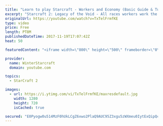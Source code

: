 ```yaml
---
title: "Learn to play Starcraft - Workers and Economy (Basic Guide & Tutorial)"
excerpt: "Starcraft 2: Legacy of the Void - All races workers work the same (mule notwithstanding!)  Wiki on mining: http://wiki.teamliquid.net/starcraft2/Mining_Minerals"
originalUrl: https://youtube.com/watch?v=TxTelFrmfKE
type: video
price: Free
length: PT8M
publishedDateTime: 2017-11-19T17:07:42Z
heat: 50

featuredContent: "<iframe width=\"800\" height=\"500\" frameborder=\"0\" src=\"https://www.youtube.com/embed/TxTelFrmfKE\" allow=\"accelerometer; autoplay; encrypted-media; gyroscope; picture-in-picture\" allowfullscreen></iframe>"

provider:
  name: WinterStarcraft
  domain: youtube.com

topics:
  - StarCraft 2

images:
  - url: https://i.ytimg.com/vi/TxTelFrmfKE/maxresdefault.jpg
    width: 1280
    height: 720
    isCached: true

secured: "E0Pyogw0u514MzF0hUkLCgZ6xwo2PlaQ9AUC95Z3xgu5zWXmeu0IytExQipQcLnY+Skp9PohSND7DrNIfcm/C8mLe90PmNJE9Ipja9yNjUb11ZIKmbLwSzH4tc2vzH9qgSUndyKtmZWdfapydzBsx1MRJ5gOqzoOm19+/5/pjtccFK2KKwo3dJY0QxX7hH0Fl8plVQQ/L2DZJY5GLvG7pL6vfK3VfDF9jEjRVxlGZK3hnfADh3SkZ6U++2up9we3hB1c0QXwSDCpCTqvr1Kb8tOj+L5+MLaMR0oXcmZuzwS2rEnervrbJJ2xNHci/hMXpYPQKTtEZtGNBMOGgX3kxbhEdFNaKUy+HTNSkE+zJGIzjBDuLlwKGl5xmkJB73CiwvA24G4iL1KxH8UWII5mrYpcws31GbH6j0BIcQ11irk=;eBo96KIm+Vb6q3SYuXvc9Q=="
---
```


